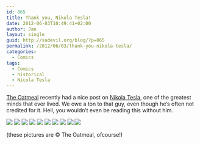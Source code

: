 ```yaml
---
id: 865
title: Thank you, Nikola Tesla!
date: 2012-06-03T10:49:41+02:00
author: Jan
layout: single
guid: http://sadevil.org/blog/?p=865
permalink: /2012/06/03/thank-you-nikola-tesla/
categories:
  - Comics
tags:
  - Comics
  - historical
  - Nicola Tesla
---
```

<a href="http://theoatmeal.com" target="_blank">The Oatmeal</a> recently had a nice post on <a href="http://theoatmeal.com/comics/tesla" target="_blank">Nikola Tesla</a>, one of the greatest minds that ever lived. We owe a ton to that guy, even though he&#8217;s often not credited for it. Hell, you wouldn&#8217;t even be reading this without him.

<img src="https://i2.wp.com/kcore.org/wp-content/uploads/2012/06/1.jpg?w=90%25&#038;ssl=1" data-recalc-dims="1" />  
<img src="https://i0.wp.com/kcore.org/wp-content/uploads/2012/06/2.jpg?w=90%25&#038;ssl=1" data-recalc-dims="1" />  
<img src="https://i1.wp.com/kcore.org/wp-content/uploads/2012/06/3.jpg?w=90%25&#038;ssl=1" data-recalc-dims="1" />  
<img src="https://i2.wp.com/kcore.org/wp-content/uploads/2012/06/4.jpg?w=90%25&#038;ssl=1" data-recalc-dims="1" />  
<img src="https://i1.wp.com/kcore.org/wp-content/uploads/2012/06/5.jpg?w=90%25&#038;ssl=1" data-recalc-dims="1" />  
<img src="https://i1.wp.com/kcore.org/wp-content/uploads/2012/06/6.jpg?w=90%25&#038;ssl=1" data-recalc-dims="1" />  
<img src="https://i0.wp.com/kcore.org/wp-content/uploads/2012/06/7.jpg?w=90%25&#038;ssl=1" data-recalc-dims="1" />  
<img src="https://i2.wp.com/kcore.org/wp-content/uploads/2012/06/8.jpg?w=90%25&#038;ssl=1" data-recalc-dims="1" />  
<img src="https://i1.wp.com/kcore.org/wp-content/uploads/2012/06/9.jpg?w=90%25&#038;ssl=1" data-recalc-dims="1" />  
<img src="https://i0.wp.com/kcore.org/wp-content/uploads/2012/06/10.jpg?w=90%25&#038;ssl=1" data-recalc-dims="1" /> 

(these pictures are © The Oatmeal, ofcourse!)